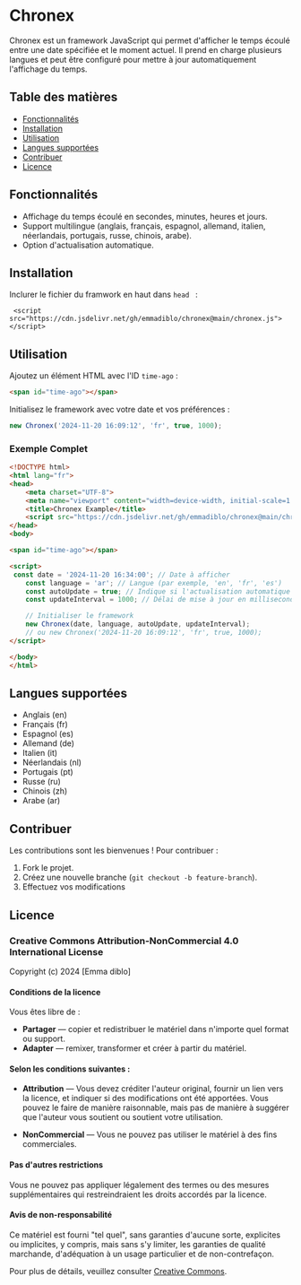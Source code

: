 
# Chronex

Chronex est un framework JavaScript qui permet d'afficher le temps écoulé entre une date spécifiée et le moment actuel. Il prend en charge plusieurs langues et peut être configuré pour mettre à jour automatiquement l'affichage du temps.

## Table des matières

- [Fonctionnalités](#fonctionnalités)
- [Installation](#installation)
- [Utilisation](#utilisation)
- [Langues supportées](#langues-supportées)
- [Contribuer](#contribuer)
- [Licence](#licence)

## Fonctionnalités

- Affichage du temps écoulé en secondes, minutes, heures et jours.
- Support multilingue (anglais, français, espagnol, allemand, italien, néerlandais, portugais, russe, chinois, arabe).
- Option d'actualisation automatique.

## Installation

 Inclurer le fichier du framwork en haut dans  ```head ``` :
   ```
    <script src="https://cdn.jsdelivr.net/gh/emmadiblo/chronex@main/chronex.js"></script>
   ```


## Utilisation

Ajoutez un élément HTML avec l'ID `time-ago` :

```html
<span id="time-ago"></span>
```

Initialisez le framework avec votre date et vos préférences :

```javascript
new Chronex('2024-11-20 16:09:12', 'fr', true, 1000);
```

### Exemple Complet

```html
<!DOCTYPE html>
<html lang="fr">
<head>
    <meta charset="UTF-8">
    <meta name="viewport" content="width=device-width, initial-scale=1.0">
    <title>Chronex Example</title>
    <script src="https://cdn.jsdelivr.net/gh/emmadiblo/chronex@main/chronex.js"></script>
</head>
<body>

<span id="time-ago"></span>

<script>
 const date = '2024-11-20 16:34:00'; // Date à afficher
    const language = 'ar'; // Langue (par exemple, 'en', 'fr', 'es')
    const autoUpdate = true; // Indique si l'actualisation automatique est activée
    const updateInterval = 1000; // Délai de mise à jour en millisecondes(ici 1 sec)

    // Initialiser le framework
    new Chronex(date, language, autoUpdate, updateInterval);
    // ou new Chronex('2024-11-20 16:09:12', 'fr', true, 1000);
</script>

</body>
</html>
```

## Langues supportées

- Anglais (en)
- Français (fr)
- Espagnol (es)
- Allemand (de)
- Italien (it)
- Néerlandais (nl)
- Portugais (pt)
- Russe (ru)
- Chinois (zh)
- Arabe (ar)

## Contribuer

Les contributions sont les bienvenues ! Pour contribuer :

1. Fork le projet.
2. Créez une nouvelle branche (`git checkout -b feature-branch`).
3. Effectuez vos modifications

## Licence

### Creative Commons Attribution-NonCommercial 4.0 International License

Copyright (c) 2024 [Emma diblo]

#### Conditions de la licence

Vous êtes libre de :

- **Partager** — copier et redistribuer le matériel dans n'importe quel format ou support.
- **Adapter** — remixer, transformer et créer à partir du matériel.

#### Selon les conditions suivantes :

- **Attribution** — Vous devez créditer l'auteur original, fournir un lien vers la licence, et indiquer si des modifications ont été apportées. Vous pouvez le faire de manière raisonnable, mais pas de manière à suggérer que l'auteur vous soutient ou soutient votre utilisation.
  
- **NonCommercial** — Vous ne pouvez pas utiliser le matériel à des fins commerciales.

#### Pas d'autres restrictions

Vous ne pouvez pas appliquer légalement des termes ou des mesures supplémentaires qui restreindraient les droits accordés par la licence.

#### Avis de non-responsabilité

Ce matériel est fourni "tel quel", sans garanties d'aucune sorte, explicites ou implicites, y compris, mais sans s'y limiter, les garanties de qualité marchande, d'adéquation à un usage particulier et de non-contrefaçon.

Pour plus de détails, veuillez consulter [Creative Commons](https://creativecommons.org/licenses/by-nc/4.0/).
